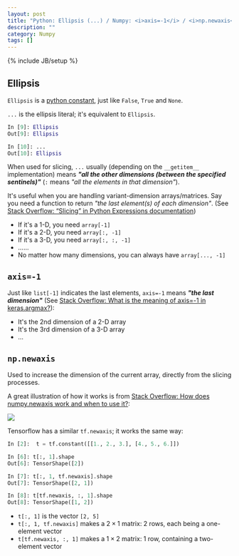 ```yaml
---
layout: post
title: "Python: Ellipsis (...) / Numpy: <i>axis=-1</i> / <i>np.newaxis</i>"
description: ""
category: Numpy
tags: []
---
```

{% include JB/setup %}

## Ellipsis

`Ellipsis` is a [python constant](https://docs.python.org/dev/library/constants.html#Ellipsis), just like `False`, `True` and `None`.

`...` is the ellipsis literal; it's equivalent to `Ellipsis`.

```python
In [9]: Ellipsis
Out[9]: Ellipsis

In [10]: ...
Out[10]: Ellipsis
```

When used for slicing, `...` usually (depending on the `__getitem__` implementation) means **_"all the other dimensions (between the specified sentinels)"_** (`:` means _"all the elements in that dimension"_).

It's useful when you are handling variant-dimension arrays/matrices. Say you need a function to return _"the last element(s) of each dimension"_. (See [Stack Overflow: “Slicing” in Python Expressions documentation](https://stackoverflow.com/a/753260))

- If it's a 1-D, you need `array[-1]`
- If it's a 2-D, you need `array[:, -1]`
- If it's a 3-D, you need `array[:, :, -1]`
- ......
- No matter how many dimensions, you can always have `array[..., -1]`

## `axis=-1`

Just like `list[-1]` indicates the last elements, `axis=-1` means **_"the last dimension"_** (See [Stack Overflow: What is the meaning of axis=-1 in keras.argmax?](https://stackoverflow.com/a/47436103)):

- It's the 2nd dimension of a 2-D array
- It's the 3rd dimension of a 3-D array
- ...

## `np.newaxis`

Used to increase the dimension of the current array, directly from the slicing processes.

A great illustration of how it works is from [Stack Overflow: How does numpy.newaxis work and when to use it?](https://stackoverflow.com/a/41267079):

![](https://i.stack.imgur.com/zkMBy.png)

Tensorflow has a similar `tf.newaxis`; it works the same way:

```python
In [2]:  t = tf.constant([[1., 2., 3.], [4., 5., 6.]])

In [6]: t[:, 1].shape
Out[6]: TensorShape([2])

In [7]: t[:, 1, tf.newaxis].shape
Out[7]: TensorShape([2, 1])

In [8]: t[tf.newaxis, :, 1].shape
Out[8]: TensorShape([1, 2])
```

- `t[:, 1]` is the vector `[2, 5]`
- `t[:, 1, tf.newaxis]` makes a $2 \times 1$ matrix: 2 rows, each being a one-element vector
- `t[tf.newaxis, :, 1]` makes a $1 \times 2$ matrix: 1 row, containing a two-element vector